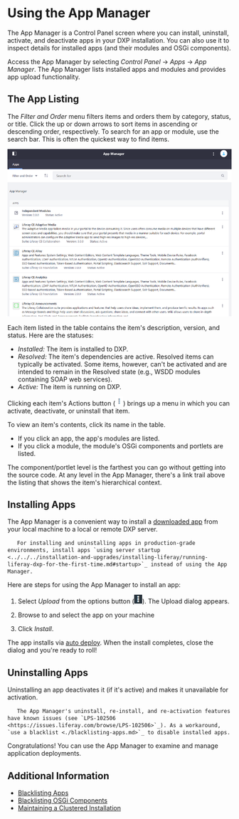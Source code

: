 # Using the App Manager

The App Manager is a Control Panel screen where you can install, uninstall, activate, and deactivate apps in your DXP installation. You can also use it to inspect details for installed apps (and their modules and OSGi components).

Access the App Manager by selecting _Control Panel_ &rarr; _Apps_ &rarr; _App Manager_. The App Manager lists installed apps and modules and provides app upload functionality.

## The App Listing

The _Filter and Order_ menu filters items and orders them by category, status, or title. Click the up or down arrows to sort items in ascending or descending order, respectively. To search for an app or module, use the search bar. This is often the quickest way to find items.

![The App Manager manages apps, modules, and components installed in your DXP instance.](./using-the-app-manager/images/01.png)

Each item listed in the table contains the item's description, version, and status. Here are the statuses:

* _Installed:_ The item is installed to DXP.
* _Resolved:_ The item's dependencies are active. Resolved items can typically be activated. Some items, however, can't be  activated and are intended to remain in the Resolved state (e.g., WSDD modules containing SOAP web services).
* _Active:_ The item is running on DXP.

Clicking each item's Actions button (![Actions](./using-the-app-manager/images/02.png)) brings up a menu in which you can activate, deactivate, or uninstall that item.

To view an item's contents, click its name in the table.

* If you click an app, the app's modules are listed.
* If you click a module, the module's OSGi components and portlets are listed.

The component/portlet level is the farthest you can go without getting into the source code. At any level in the App Manager, there's a link trail above the listing that shows the item's hierarchical context.

## Installing Apps

The App Manager is a convenient way to install a [downloaded app](../installing-apps/downloading-apps.md) from your local machine to a local or remote DXP server.

```important::
   For installing and uninstalling apps in production-grade environments, install apps `using server startup <../../../installation-and-upgrades/installing-liferay/running-liferay-dxp-for-the-first-time.md#startup>`_ instead of using the App Manager.
```

Here are steps for using the App Manager to install an app:

1. Select _Upload_ from the options button (![Options](./using-the-app-manager/images/03.png)). The Upload dialog appears.

1. Browse to and select the app on your machine

1. Click _Install_.

The app installs via [auto deploy](../installing-apps/installing-apps.md#installing-apps-via-the-file-system). When the install completes, close the dialog and you're ready to roll!

## Uninstalling Apps

Uninstalling an app deactivates it (if it's active) and makes it unavailable for activation.

```note::
   The App Manager's uninstall, re-install, and re-activation features have known issues (see `LPS-102506 <https://issues.liferay.com/browse/LPS-102506>`_). As a workaround, `use a blacklist <./blacklisting-apps.md>`_ to disable installed apps.
```

Congratulations! You can use the App Manager to examine and manage application deployments.

## Additional Information

* [Blacklisting Apps](./blacklisting-apps.md)
* [Blacklisting OSGi Components](./blacklisting-osgi-components.md)
* [Maintaining a Clustered Installation](../../../installation-and-upgrades/maintaining-a-liferay-dxp-installation/maintaining-clustered-installations/maintaining-clustered-installations.md)